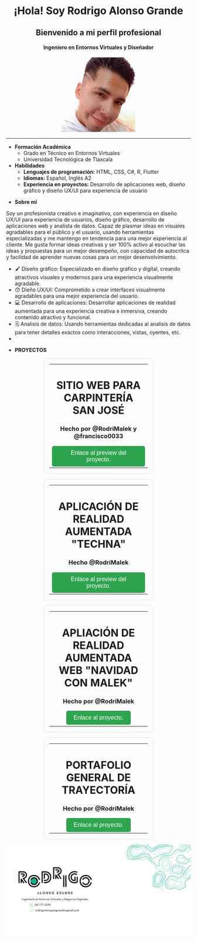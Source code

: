 <h1 align="center">¡Hola! Soy Rodrigo Alonso Grande</h1>
<h2 align="center">Bienvenido a mi perfil profesional</h2>
<h4 align="center">Ingeniero en Entornos Virtuales y Diseñador</h4>
<p align="center"><img src="https://github.com/RodriMalek/RodriMalek/blob/main/438224005_3539836402947006_1055366179633385065_n.jpg" alt="Logo personal" width="200"/></p>

---
<ul>
  <li><strong>Formación Académica</strong>
        <ul>
            <li>Grado en Técnico en Entornos Virtuales</li>
            <li>Universidad Tecnológica de Tlaxcala</li>
        </ul>
    </li>
    <li><strong>Habilidades</strong>
        <ul>
            <li><strong>Lenguajes de programación:</strong> HTML, CSS, C#, R, Flutter</li>
            <li><strong>Idiomas:</strong> Español, Inglés A2</li>
            <li><strong>Experiencia en proyectos:</strong> Desarrollo de aplicaciones web, diseño gráfico y diseño UX/UI para experiencia de usuario</li>
        </ul>
    </li>
</ul>
<ul>
    <li>
        <strong>Sobre mí</strong>
    </li>
</ul>

Soy un profesionista creativo e imaginativo, con experiencia en diseño UX/UI para experiencia de usuarios, diseño gráfico, desarrollo de aplicaciones web y analista de datos. Capaz de plasmar ideas en visuales agradables para el público y el usuario, usando herramientas especializadas y me mantengo en tendencia para una mejor experiencia al cliente. Me gusta formar ideas creativas y ser 100% activo al escuchar las ideas y propuestas para un mejor desempeño, con capacidad de autocritca y facilidad de aprender nuevas cosas para un mejor desenvolvimiento.

- 🖌️ Diseño gráfico: Especializado en diseño gráfico y digital, creando atractivos visuales y modernos para una experiencia visualmente agradable.
- 😙 Dieño UX/UI: Comprometido a crear interfaces visualmente agradables para una mejor experiencia del usuario.
- 💻 Desarrollo de aplicaciones: Desarrollar aplicaciones de realidad aumentada para una experiencia creativa e inmersiva, creando contenido atractivo y funcional.
- 🗒️ Analisís de datos: Usando herramientas dedicadas al analisís de datos para tener detalles exactos como interacciones, vistas, oyentes, etc.
- 

<ul>
    <li>
        <strong>PROYECTOS</strong>
    </li>
</ul>
<div align="center">
  <table style="border: 1px solid #e1e4e8; border-radius: 10px; padding: 15px; width: 300px; text-align: center;">
    <tr>
      <td>
        <h1>SITIO WEB PARA CARPINTERÍA SAN JOSÉ</h1>
        <h3>Hecho por @RodriMalek y @francisco0033</h3>
        <p></p>
        <a href="https://drive.google.com/file/d/1X_Yu_1sgYnIZGW-W6zOXA2mTJKanuApB/view?usp=sharing" style="text-decoration: none;">
          <button style="background-color: #2ea44f; color: white; padding: 10px 20px; border: none; border-radius: 5px; font-size: 16px; cursor: pointer;">
            Enlace al preview del proyecto.
          </button>
        </a>
      </td>
    </tr>
  </table>
</div>

 <div align="center">
  <table style="border: 1px solid #e1e4e8; border-radius: 10px; padding: 15px; width: 300px; text-align: center;">
    <tr>
      <td>
        <h1>APLICACIÓN DE REALIDAD AUMENTADA "TECHNA"</h1>
        <h3>Hecho @RodriMalek</h3>
        <p></p>
        <a href="https://drive.google.com/file/d/1dmATMCmwDRMnCBjSwgsgxuTeZiIfuSe-/view?usp=drive_link" style="text-decoration: none;">
          <button style="background-color: #2ea44f; color: white; padding: 10px 20px; border: none; border-radius: 5px; font-size: 16px; cursor: pointer;">
            Enlace al preview del proyecto.
          </button>
        </a>
      </td>
    </tr>
  </table>
</div>

<div align="center">
  <table style="border: 1px solid #e1e4e8; border-radius: 10px; padding: 15px; width: 300px; text-align: center;">
    <tr>
      <td>
        <h1>APLIACIÓN DE REALIDAD AUMENTADA WEB "NAVIDAD CON MALEK"</h1>
        <h3>Hecho por @RodriMalek</h3>
        <p></p>
        <a href="https://rodrimalek.github.io/navidad-con-Malek/" style="text-decoration: none;">
          <button style="background-color: #2ea44f; color: white; padding: 10px 20px; border: none; border-radius: 5px; font-size: 16px; cursor: pointer;">
            Enlace al proyecto.
          </button>
        </a>
      </td>
    </tr>
  </table>
</div>

<div align="center">
  <table style="border: 1px solid #e1e4e8; border-radius: 10px; padding: 15px; width: 300px; text-align: center;">
    <tr>
      <td>
        <h1>PORTAFOLIO GENERAL DE TRAYECTORÍA</h1>
        <h3>Hecho por @RodriMalek</h3>
        <p></p>
        <a href="https://www.behance.net/gallery/211193753/Portafolio-general-de-trayectoria" style="text-decoration: none;">
          <button style="background-color: #2ea44f; color: white; padding: 10px 20px; border: none; border-radius: 5px; font-size: 16px; cursor: pointer;">
            Enlace al proyecto.
          </button>
        </a>
      </td>
    </tr>
  </table>
</div>

<p align="center"><img src="https://github.com/RodriMalek/RodriMalek/blob/main/banner.jpg" alt="Banner profesional"/></p>
